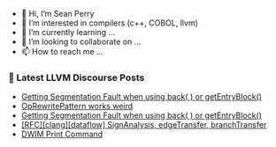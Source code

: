 - 👋 Hi, I’m Sean Perry
- 👀 I’m interested in compilers (c++, COBOL, llvm)
- 🌱 I’m currently learning ...
- 💞️ I’m looking to collaborate on ...
- 📫 How to reach me ...

<!---
s66perry/s66perry is a ✨ special ✨ repository because its `README.md` (this file) appears on your GitHub profile.
You can click the Preview link to take a look at your changes.
--->
### 📕 Latest LLVM Discourse Posts

<!-- DISCOURSE-LLVM:START -->
- [Getting Segmentation Fault when using back&lpar; &rpar; or getEntryBlock&lpar;&rpar;](https://discourse.llvm.org/t/getting-segmentation-fault-when-using-back-or-getentryblock/66182#post_2)
- [OpRewritePattern works weird](https://discourse.llvm.org/t/oprewritepattern-works-weird/66176#post_6)
- [Getting Segmentation Fault when using back&lpar; &rpar; or getEntryBlock&lpar;&rpar;](https://discourse.llvm.org/t/getting-segmentation-fault-when-using-back-or-getentryblock/66182#post_1)
- [[RFC][clang][dataflow] SignAnalysis, edgeTransfer, branchTransfer](https://discourse.llvm.org/t/rfc-clang-dataflow-signanalysis-edgetransfer-branchtransfer/65220#post_6)
- [DWIM Print Command](https://discourse.llvm.org/t/dwim-print-command/66078#post_9)
<!-- DISCOURSE-LLVM:END -->
